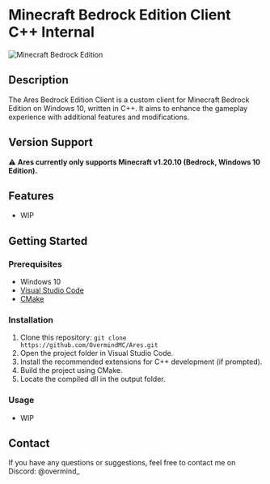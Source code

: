 # Minecraft Bedrock Edition Client C++ Internal
![Minecraft Bedrock Edition](https://static.wikia.nocookie.net/minecraft_gamepedia/images/d/d6/Bedrock_Edition_App_Store_icon_1.png/revision/latest?cb=20210914141811)

## Description

The Ares Bedrock Edition Client is a custom client for Minecraft Bedrock Edition on Windows 10, written in C++. It aims to enhance the gameplay experience with additional features and modifications.

## Version Support
⚠️ **Ares currently only supports Minecraft v1.20.10 (Bedrock, Windows 10 Edition).**

## Features

- WIP

## Getting Started

### Prerequisites

- Windows 10
- [Visual Studio Code](https://code.visualstudio.com/)
- [CMake](https://cmake.org/download/)

### Installation

1. Clone this repository: `git clone https://github.com/OvermindMC/Ares.git`
2. Open the project folder in Visual Studio Code.
3. Install the recommended extensions for C++ development (if prompted).
4. Build the project using CMake.
5. Locate the compiled dll in the output folder.

### Usage

- WIP

## Contact

If you have any questions or suggestions, feel free to contact me on Discord: @overmind_
